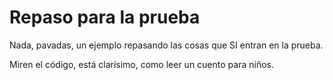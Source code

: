 # Repaso para la prueba

Nada, pavadas, un ejemplo repasando las cosas que SI entran en la prueba.

Miren el código, está clarísimo, como leer un cuento para niños.